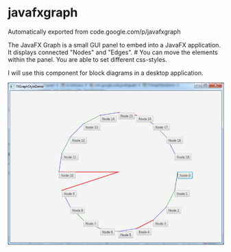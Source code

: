 # javafxgraph
Automatically exported from code.google.com/p/javafxgraph

The JavaFX Graph is a small GUI panel to embed into a JavaFX application. It displays connected "Nodes" and "Edges". #
You can move the elements within the panel. You are able to set different css-styles.

I will use this component for block diagrams in a desktop application.

![Screenshot](StyleDemoScreenshot.jpg)
